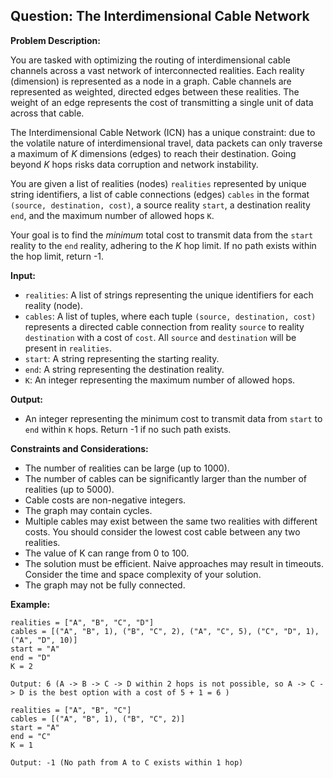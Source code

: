 ## Question: The Interdimensional Cable Network

**Problem Description:**

You are tasked with optimizing the routing of interdimensional cable channels across a vast network of interconnected realities. Each reality (dimension) is represented as a node in a graph. Cable channels are represented as weighted, directed edges between these realities. The weight of an edge represents the cost of transmitting a single unit of data across that cable.

The Interdimensional Cable Network (ICN) has a unique constraint: due to the volatile nature of interdimensional travel, data packets can only traverse a maximum of *K* dimensions (edges) to reach their destination. Going beyond *K* hops risks data corruption and network instability.

You are given a list of realities (nodes) `realities` represented by unique string identifiers, a list of cable connections (edges) `cables` in the format `(source, destination, cost)`, a source reality `start`, a destination reality `end`, and the maximum number of allowed hops `K`.

Your goal is to find the *minimum* total cost to transmit data from the `start` reality to the `end` reality, adhering to the *K* hop limit. If no path exists within the hop limit, return -1.

**Input:**

*   `realities`: A list of strings representing the unique identifiers for each reality (node).
*   `cables`: A list of tuples, where each tuple `(source, destination, cost)` represents a directed cable connection from reality `source` to reality `destination` with a cost of `cost`. All `source` and `destination` will be present in `realities`.
*   `start`: A string representing the starting reality.
*   `end`: A string representing the destination reality.
*   `K`: An integer representing the maximum number of allowed hops.

**Output:**

*   An integer representing the minimum cost to transmit data from `start` to `end` within `K` hops. Return -1 if no such path exists.

**Constraints and Considerations:**

*   The number of realities can be large (up to 1000).
*   The number of cables can be significantly larger than the number of realities (up to 5000).
*   Cable costs are non-negative integers.
*   The graph may contain cycles.
*   Multiple cables may exist between the same two realities with different costs. You should consider the lowest cost cable between any two realities.
*   The value of K can range from 0 to 100.
*   The solution must be efficient. Naive approaches may result in timeouts. Consider the time and space complexity of your solution.
*   The graph may not be fully connected.

**Example:**

```
realities = ["A", "B", "C", "D"]
cables = [("A", "B", 1), ("B", "C", 2), ("A", "C", 5), ("C", "D", 1), ("A", "D", 10)]
start = "A"
end = "D"
K = 2

Output: 6 (A -> B -> C -> D within 2 hops is not possible, so A -> C -> D is the best option with a cost of 5 + 1 = 6 )
```

```
realities = ["A", "B", "C"]
cables = [("A", "B", 1), ("B", "C", 2)]
start = "A"
end = "C"
K = 1

Output: -1 (No path from A to C exists within 1 hop)
```
